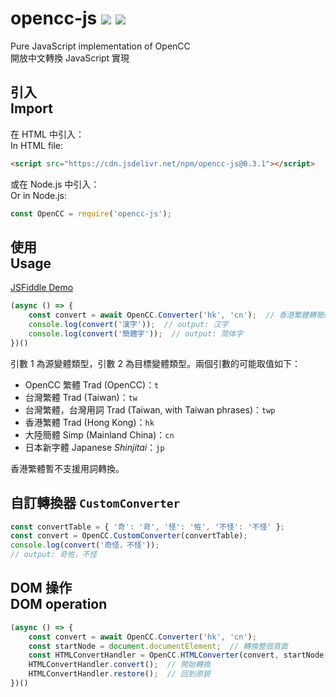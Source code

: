 # opencc-js [![](https://github.com/nk2028/opencc-js/workflows/Node.js%20CI/badge.svg?branch=master)](https://github.com/nk2028/opencc-js/actions?query=workflow%3A%22Node.js+CI%22) [![](https://data.jsdelivr.com/v1/package/npm/opencc-js/badge)](https://www.jsdelivr.com/package/npm/opencc-js)

Pure JavaScript implementation of OpenCC<br/>
開放中文轉換 JavaScript 實現

## 引入<br/>Import

在 HTML 中引入：<br/>
In HTML file:

```html
<script src="https://cdn.jsdelivr.net/npm/opencc-js@0.3.1"></script>
```

或在 Node.js 中引入：<br/>
Or in Node.js:

```javascript
const OpenCC = require('opencc-js');
```

## 使用<br/>Usage

[JSFiddle Demo](https://jsfiddle.net/AyakaMikazuki/t9sv48f1/)

```javascript
(async () => {
    const convert = await OpenCC.Converter('hk', 'cn');  // 香港繁體轉簡體
    console.log(convert('漢字'));  // output: 汉字
    console.log(convert('簡體字'));  // output: 简体字
})()
```

引數 1 為源變體類型，引數 2 為目標變體類型。兩個引數的可能取值如下：

- OpenCC 繁體 Trad (OpenCC)：`t`
- 台灣繁體 Trad (Taiwan)：`tw`
- 台灣繁體，台灣用詞 Trad (Taiwan, with Taiwan phrases)：`twp`
- 香港繁體 Trad (Hong Kong)：`hk`
- 大陸簡體 Simp (Mainland China)：`cn`
- 日本新字體 Japanese _Shinjitai_：`jp`

香港繁體暫不支援用詞轉換。

## 自訂轉換器 `CustomConverter`

```javascript
const convertTable = { '奇': '竒', '怪': '恠', '不怪': '不怪' };
const convert = OpenCC.CustomConverter(convertTable);
console.log(convert('奇怪，不怪'));
// output: 竒恠，不怪
```

## DOM 操作<br/>DOM operation

```javascript
(async () => {
    const convert = await OpenCC.Converter('hk', 'cn');
    const startNode = document.documentElement;  // 轉換整個頁面
    const HTMLConvertHandler = OpenCC.HTMLConverter(convert, startNode, 'zh-HK', 'zh-CN');  // 將所有 zh-HK 標籤轉為 zh-CN 標籤
    HTMLConvertHandler.convert();  // 開始轉換
    HTMLConvertHandler.restore();  // 回到原貌
})()
```
